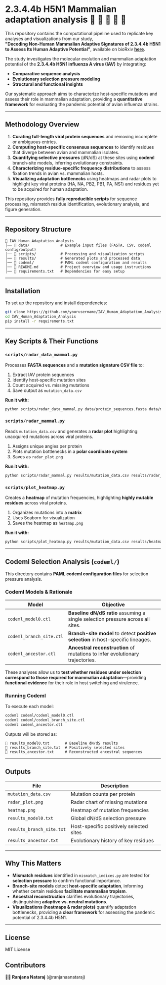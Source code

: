 # **2.3.4.4b H5N1 Mammalian adaptation analysis** 🦆 🦠 🐄 🦭 🦊

This repository contains the computational pipeline used to replicate key analyses and visualizations from our study,  
**"Decoding Non-Human Mammalian Adaptive Signatures of 2.3.4.4b H5N1 to Assess Its Human Adaptive Potential"**, available on bioRxiv [**here**](https://www.biorxiv.org/content/10.1101/2024.08.26.609722v1).  

The study investigates the molecular evolution and mammalian adaptation potential of the **2.3.4.4b H5N1 influenza A virus (IAV)** by integrating:
- **Comparative sequence analysis**  
- **Evolutionary selection pressure modeling**  
- **Structural and functional insights**  

Our systematic approach aims to characterize host-specific mutations and assess their role in mammalian adaptation, providing a **quantitative framework** for evaluating the pandemic potential of avian influenza strains.

---

## **Methodology Overview**
1. **Curating full-length viral protein sequences** and removing incomplete or ambiguous entries.  
2. **Computing host-specific consensus sequences** to identify residues that diverge between avian and mammalian isolates.  
3. **Quantifying selective pressures** (dN/dS) at these sites using **codeml** branch-site models, inferring evolutionary constraints.  
4. **Characterizing residue-specific frequency distributions** to assess fixation trends in avian vs. mammalian hosts.  
5. **Visualizing adaptation bottlenecks** using heatmaps and radar plots to highlight key viral proteins (HA, NA, PB2, PB1, PA, NS1) and residues yet to be acquired for human adaptation.  

This repository provides **fully reproducible scripts** for sequence processing, mismatch residue identification, evolutionary analysis, and figure generation.

---

## **Repository Structure**
```
📂 IAV_Human_Adaptation_Analysis
│── 📂 data/              # Example input files (FASTA, CSV, codeml config/output)
│── 📂 scripts/           # Processing and visualization scripts
│── 📂 results/           # Generated plots and processed data
│── 📂 codeml/            # PAML codeml configuration and results
│── 📜 README.md          # Project overview and usage instructions
│── 📜 requirements.txt   # Dependencies for easy setup
```

---

## **Installation**
To set up the repository and install dependencies:
```bash
git clone https://github.com/yourusername/IAV_Human_Adaptation_Analysis.git
cd IAV_Human_Adaptation_Analysis
pip install -r requirements.txt
```

---

## **Key Scripts & Their Functions**
### `scripts/radar_data_mammal.py`
Processes **FASTA sequences** and a **mutation signature CSV file** to:  
1. Extract IAV protein sequences
2.  Identify host-specific mutation sites
3.  Count acquired vs. missing mutations
4.  Save output as `mutation_data.csv`  

**Run it with:**
```bash
python scripts/radar_data_mammal.py data/protein_sequences.fasta data/mutation_signatures.csv results/mutation_data.csv
```

### `scripts/radar_mammal.py`
Reads `mutation_data.csv` and generates a **radar plot** highlighting unacquired mutations across viral proteins.  
1. Assigns unique angles per protein  
2. Plots mutation bottlenecks in a **polar coordinate system**  
3. Saves as `radar_plot.png`  

**Run it with:**
```bash
python scripts/radar_mammal.py results/mutation_data.csv results/radar_plot.png
```

### `scripts/plot_heatmap.py`
Creates a **heatmap** of mutation frequencies, highlighting **highly mutable residues** across viral proteins.  
1. Organizes mutations into a **matrix**
2. Uses Seaborn for visualization  
3. Saves the heatmap as `heatmap.png`  

**Run it with:**
```bash
python scripts/plot_heatmap.py results/mutation_data.csv results/heatmap.png
```

---

## **Codeml Selection Analysis (`codeml/`)**
This directory contains **PAML codeml configuration files** for selection pressure analysis.  

### **Codeml Models & Rationale**
| **Model**                 | **Objective** |
|---------------------------|--------------|
| `codeml_model0.ctl`       | **Baseline dN/dS ratio** assuming a single selection pressure across all sites. |
| `codeml_branch_site.ctl`  | **Branch-site model** to detect **positive selection** in host-specific lineages. |
| `codeml_ancestor.ctl`     | **Ancestral reconstruction** of mutations to infer evolutionary trajectories. |

These analyses allow us to **test whether residues under selection correspond to those required for mammalian adaptation**—providing **functional evidence** for their role in host switching and virulence.

### **Running Codeml**
To execute each model:
```bash
codeml codeml/codeml_model0.ctl
codeml codeml/codeml_branch_site.ctl
codeml codeml_ancestor.ctl
```
Outputs will be stored as:
```
📜 results_model0.txt       # Baseline dN/dS results
📜 results_branch_site.txt  # Positively selected sites
📜 results_ancestor.txt     # Reconstructed ancestral sequences
```

---

## **Outputs**
| **File**                    | **Description** |
|-----------------------------|----------------|
| `mutation_data.csv`         | Mutation counts per protein |
| `radar_plot.png`            | Radar chart of missing mutations |
| `heatmap.png`               | Heatmap of mutation frequencies |
| `results_model0.txt`        | Global dN/dS selection pressure |
| `results_branch_site.txt`   | Host-specific positively selected sites |
| `results_ancestor.txt`      | Evolutionary history of key residues |

---

## **Why This Matters**
- **Mismatch residues** identified in `mismatch_indices.py` are tested for **selection pressure** to confirm functional importance.  
- **Branch-site models** detect **host-specific adaptation**, informing whether certain residues **facilitate mammalian tropism**.  
- **Ancestral reconstruction** clarifies evolutionary trajectories, distinguishing **adaptive vs. neutral mutations**.  
- **Visualizations (heatmaps & radar plots)** quantify adaptation bottlenecks, providing **a clear framework** for assessing the pandemic potential of 2.3.4.4b H5N1.

---

## **License**
MIT License

## **Contributors**
👩‍🔬 **Ranjana Nataraj** (@ranjanaanataraj)

